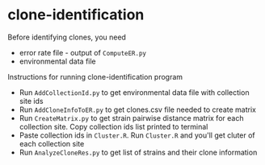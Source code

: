 # clone-identification

Before identifying clones, you need
- error rate file - output of `ComputeER.py`
- environmental data file

Instructions for running clone-identification program
- Run `AddCollectionId.py` to get environmental data file with collection site ids
- Run `AddCloneInfoToER.py` to get clones.csv file needed to create matrix
- Run `CreateMatrix.py` to get strain pairwise distance matrix for each collection site. Copy collection ids list printed to terminal
- Paste collection ids in `Cluster.R`. Run `Cluster.R` and you'll get cluter of each collection site
- Run `AnalyzeCloneRes.py` to get list of strains and their clone information
